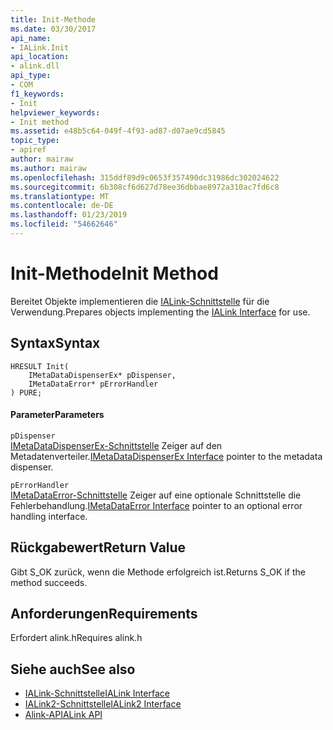 ```yaml
---
title: Init-Methode
ms.date: 03/30/2017
api_name:
- IALink.Init
api_location:
- alink.dll
api_type:
- COM
f1_keywords:
- Init
helpviewer_keywords:
- Init method
ms.assetid: e48b5c64-049f-4f93-ad87-d07ae9cd5845
topic_type:
- apiref
author: mairaw
ms.author: mairaw
ms.openlocfilehash: 315ddf89d9c0653f357490dc31986dc302024622
ms.sourcegitcommit: 6b308cf6d627d78ee36dbbae8972a310ac7fd6c8
ms.translationtype: MT
ms.contentlocale: de-DE
ms.lasthandoff: 01/23/2019
ms.locfileid: "54662646"
---
```

# <a name="init-method"></a><span data-ttu-id="c6870-102">Init-Methode</span><span class="sxs-lookup"><span data-stu-id="c6870-102">Init Method</span></span>
<span data-ttu-id="c6870-103">Bereitet Objekte implementieren die [IALink-Schnittstelle](../../../../docs/framework/unmanaged-api/alink/ialink-interface.md) für die Verwendung.</span><span class="sxs-lookup"><span data-stu-id="c6870-103">Prepares objects implementing the [IALink Interface](../../../../docs/framework/unmanaged-api/alink/ialink-interface.md) for use.</span></span>  
  
## <a name="syntax"></a><span data-ttu-id="c6870-104">Syntax</span><span class="sxs-lookup"><span data-stu-id="c6870-104">Syntax</span></span>  
  
```  
HRESULT Init(  
    IMetaDataDispenserEx* pDispenser,  
    IMetaDataError* pErrorHandler  
) PURE;  
```  
  
#### <a name="parameters"></a><span data-ttu-id="c6870-105">Parameter</span><span class="sxs-lookup"><span data-stu-id="c6870-105">Parameters</span></span>  
 `pDispenser`  
 <span data-ttu-id="c6870-106">[IMetaDataDispenserEx-Schnittstelle](../../../../docs/framework/unmanaged-api/metadata/imetadatadispenserex-interface.md) Zeiger auf den Metadatenverteiler.</span><span class="sxs-lookup"><span data-stu-id="c6870-106">[IMetaDataDispenserEx Interface](../../../../docs/framework/unmanaged-api/metadata/imetadatadispenserex-interface.md) pointer to the metadata dispenser.</span></span>  
  
 `pErrorHandler`  
 <span data-ttu-id="c6870-107">[IMetaDataError-Schnittstelle](../../../../docs/framework/unmanaged-api/metadata/imetadataerror-interface.md) Zeiger auf eine optionale Schnittstelle die Fehlerbehandlung.</span><span class="sxs-lookup"><span data-stu-id="c6870-107">[IMetaDataError Interface](../../../../docs/framework/unmanaged-api/metadata/imetadataerror-interface.md) pointer to an optional error handling interface.</span></span>  
  
## <a name="return-value"></a><span data-ttu-id="c6870-108">Rückgabewert</span><span class="sxs-lookup"><span data-stu-id="c6870-108">Return Value</span></span>  
 <span data-ttu-id="c6870-109">Gibt S_OK zurück, wenn die Methode erfolgreich ist.</span><span class="sxs-lookup"><span data-stu-id="c6870-109">Returns S_OK if the method succeeds.</span></span>  
  
## <a name="requirements"></a><span data-ttu-id="c6870-110">Anforderungen</span><span class="sxs-lookup"><span data-stu-id="c6870-110">Requirements</span></span>  
 <span data-ttu-id="c6870-111">Erfordert alink.h</span><span class="sxs-lookup"><span data-stu-id="c6870-111">Requires alink.h</span></span>  
  
## <a name="see-also"></a><span data-ttu-id="c6870-112">Siehe auch</span><span class="sxs-lookup"><span data-stu-id="c6870-112">See also</span></span>
- [<span data-ttu-id="c6870-113">IALink-Schnittstelle</span><span class="sxs-lookup"><span data-stu-id="c6870-113">IALink Interface</span></span>](../../../../docs/framework/unmanaged-api/alink/ialink-interface.md)
- [<span data-ttu-id="c6870-114">IALink2-Schnittstelle</span><span class="sxs-lookup"><span data-stu-id="c6870-114">IALink2 Interface</span></span>](../../../../docs/framework/unmanaged-api/alink/ialink2-interface.md)
- [<span data-ttu-id="c6870-115">Alink-API</span><span class="sxs-lookup"><span data-stu-id="c6870-115">ALink API</span></span>](../../../../docs/framework/unmanaged-api/alink/index.md)
